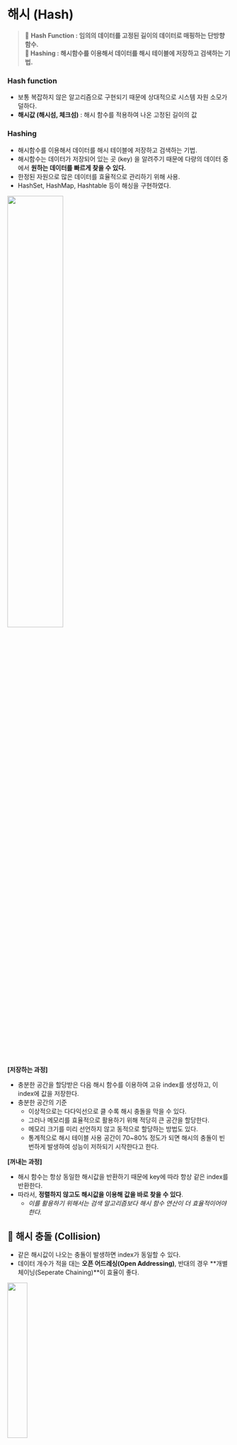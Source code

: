 # 해시 (Hash)

> 📎 **Hash Function 
: 임의의 데이터를 고정된 길이의 데이터로 매핑하는 단방향 함수.<br>
📎 Hashing 
: 해시함수를 이용해서 데이터를 해시 테이블에 저장하고 검색하는 기법.**


### Hash function

- 보통 복잡하지 않은 알고리즘으로 구현되기 때문에 상대적으로 시스템 자원 소모가 덜하다.
- **해시값 (해시섬, 체크섬)** : 해시 함수를 적용하여 나온 고정된 길이의 값

### Hashing

- 해시함수를 이용해서 데이터를 해시 테이블에 저장하고 검색하는 기법.
- 해시함수는 데이터가 저장되어 있는 곳 (key) 을 알려주기 때문에 다량의 데이터 중에서 **원하는 데이터를 빠르게 찾을 수 있다.**
- 한정된 자원으로 많은 데이터를 효율적으로 관리하기 위해 사용.
- HashSet, HashMap, Hashtable 등이 해싱을 구현하였다.


<img src="https://miro.medium.com/v2/resize:fit:1400/1*IYmk2KnjtYu5gLihyDSTdg.gif" width="50%">


**[저장하는 과정]**

- 충분한 공간을 할당받은 다음 해시 함수를 이용하여 고유 index를 생성하고, 이 index에 값을 저장한다.
- 충분한 공간의 기준
    - 이상적으로는 다다익선으로 클 수록 해시 충돌을 막을 수 있다.
    - 그러나 메모리를 효율적으로 활용하기 위해 적당히 큰 공간을 할당한다.
    - 메모리 크기를 미리 선언하지 않고 동적으로 할당하는 방법도 있다.
    - 통계적으로 해시 테이블 사용 공간이 70~80% 정도가 되면 해시의 충돌이 빈번하게 발생하여 성능이 저하되기 시작한다고 한다.

**[꺼내는 과정]**

- 해시 함수는 항상 동일한 해시값을 반환하기 때문에 key에 따라 항상 같은 index를 반환한다.
- 따라서, **정렬하지 않고도 해시값을 이용해 값을 바로 찾을 수 있다**.
    - *이를 활용하기 위해서는 검색 알고리즘보다 해시 함수 연산이 더 효율적이어야 한다.*

## 📌 해시 충돌 (Collision)

- 같은 해시값이 나오는 충돌이 발생하면 index가 동일할 수 있다.
- 데이터 개수가 적을 대는 **오픈 어드레싱(Open Addressing)**, 반대의 경우 **개별 체이닝(Seperate Chaining)**이 효율이 좋다.

<img src="https://user-images.githubusercontent.com/102219847/236395930-6ef22328-491d-43a3-a36d-bb4567894b10.png" width="30%">

### 1️⃣ Open Addressing

- 다음에 위치한 index 중 비어있는 곳에 넣음
- 전체 슬롯의 개수 이상은 저장할 수 없다.
- 모든 원소가 반드시 자신의 해시값과 일치하는 주소에 저장된다는 보장은 없다.
- **Linear Probing (선형 탐사)** : 정해진 고정 폭으로 옮겨 해시값의 중복을 피함
- **Quadratic Probing (제곱 탐사)** : 정해진 고정 폭을 제곱수로 옮겨 해시값의 중복을 피함

<img src="https://user-images.githubusercontent.com/102219847/236395794-024decfd-6353-4390-a2de-670b2a0f8ed9.png" width="50%">



- Double Hashing (이중 해싱) : 다음 프로빙으로 또 다른 해시 함수 사용.

### 2️⃣ Separate  Chaining (Closed Addressing)

- 해시테이블의 기본 방식
- 각각의 index를 **연결리스트**로 만들어서 같은 해시값을 가져도 원하는 데이터에 접근 가능
- JAVA의 HashMap이 사용하는 방법

<img src="https://user-images.githubusercontent.com/102219847/236395863-12e67649-bdf9-4550-83cc-5ce46732c69e.pn" width="50%">


## ○ 해시테이블 시간 복잡도

- `O(1)` : key값은 해시함수에 의해 고유 index를 가지게 되어 바로 접근할 수 있다.
- 데이터 충돌이 발생한 경우 chaining에 연결된 리스트도 탐색하므로 O(N)까지 증가할 수 있다.
- 테이블이 꽉 차있는 경우라면 테이블을 확장해주어야 하는데, 이는 심각한 성능 저하를 불러오기 때문에 가급적 확장을 하지 않도록 설계해야 한다.
